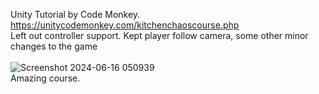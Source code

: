 Unity Tutorial by Code Monkey. 
https://unitycodemonkey.com/kitchenchaoscourse.php
<br/>
Left out controller support. Kept player follow camera, some other minor changes to the game
<br/>
<br/>
![Screenshot 2024-06-16 050939](https://github.com/J8rgen/KitchenChaos/assets/92487999/c8a6a6a4-44d3-4eaa-bb81-60ce417c904e)
<br/>
Amazing course.
